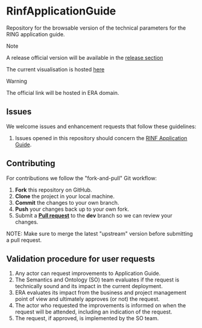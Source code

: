 # RinfApplicationGuide
Repository for the browsable version of the technical parameters for the RING application guide.
> [!NOTE] 
>  A release official version will be available in the [release section](https://github.com/Interoperable-data/RinfApplicationGuide/releases)

The current visualisation is hosted [here](https://linkedvocabs.org/data/era-ontology/3.1.0/appGuide/index-en.html)

> [!WARNING]  
> The official link will be hosted in ERA domain.

## Issues

We welcome issues and enhancement requests that follow these guidelines:

1. Issues opened in this repository should concern the [RINF Application Guide](https://github.com/Interoperable-data/RinfApplicationGuide/issues).


## Contributing

For contributions we follow the "fork-and-pull" Git workflow:

1. **Fork** this repository on GitHub.
2. **Clone** the project in your local machine.
3. **Commit** the changes to your own branch.
4. **Push** your changes back up to your own fork.
5. Submit a [**Pull request**](https://github.com/Interoperable-data/RinfApplicationGuide/pulls) to the **dev** branch so we can review your changes.

NOTE: Make sure to merge the latest "upstream" version before submitting a pull request.

## Validation procedure for user requests
1. Any actor can request improvements to Application Guide.
2. The Semantics and Ontology (SO) team evaluates if the request is technically sound and its impact in the current deployment.
3. ERA evaluates its impact from the business and project management point of view and ultimately approves (or not) the request. 
4. The actor who requested the improvements is informed on when the request will be attended, including an indication of the request.
5. The request, if approved, is implemented by the SO team.
